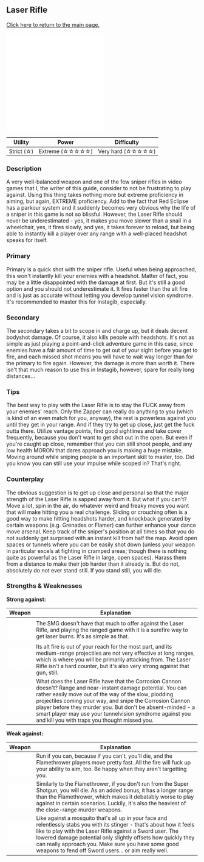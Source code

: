 ## Laser Rifle

[Click here to return to the main page.](Weapons-Guide.md)

<img src="../images/weapons/rifle.png" width="256px"/>

| Utility | Power | Difficulty |
|-------------|-------------------|---------------------|
| Strict (☆) | Extreme (☆☆☆☆☆) | Very hard (☆☆☆☆☆) |

### Description

A very well-balanced weapon and one of the few sniper rifles in video games that I, the writer of this guide, consider to not be frustrating to play against. Using this thing takes nothing more but extreme proficiency in aiming, but again, EXTREME proficiency. Add to the fact that Red Eclipse has a parkour system and it suddenly becomes very obvious why the life of a sniper in this game is not so blissful. However, the Laser Rifle should never be underestimated - yes, it makes you move slower than a snail in a wheelchair, yes, it fires slowly, and yes, it takes forever to reload, but being able to instantly kill a player over any range with a well-placed headshot speaks for itself.

### Primary

Primary is a quick shot with the sniper rifle. Useful when being approached, this won't instantly kill your enemies with a headshot. Matter of fact, you may be a little disappointed with the damage at first. But it's still a good option and you should not underestimate it. It fires faster than the alt fire and is just as accurate without letting you develop tunnel vision syndrome. It's recommended to master this for Instagib, especially.

### Secondary

The secondary takes a bit to scope in and charge up, but it deals decent bodyshot damage. Of course, it also kills people with headshots. It's not as simple as just playing a point-and-click adventure game in this case, since enemies have a fair amount of time to get out of your sight before you get to fire, and each missed shot means you will have to wait way longer than for the primary to fire again. However, the damage is more than worth it. There isn't that much reason to use this in Instagib, however, spare for really long distances...

### Tips

The best way to play with the Laser Rifle is to stay the FUCK away from your enemies' reach. Only the Zapper can really do anything to you (which is kind of an even match for you, anyway), the rest is powerless against you until they get in your range. And if they try to get up close, just get the fuck outta there. Utilize vantage points, find good sightlines and take cover frequently, because you don't want to get shot out in the open. But even if you're caught up close, remember that you can still shoot people, and any low health MORON that dares approach you is making a huge mistake. Moving around while sniping people is an important skill to master, too. Did you know you can still use your impulse while scoped in? That's right.

### Counterplay

The obvious suggestion is to get up close and personal so that the major strength of the Laser Rifle is sapped away from it. But what if you can't? Move a lot, spin in the air, do whatever weird and freaky moves you want that will make hitting you a real challenge. Sliding or crouching often is a good way to make hitting headshots harder, and knockback generated by certain weapons (e.g. Grenades or Flamer) can further enhance your dance move arsenal. Keep track of the sniper's position at all times so that you do not suddenly get surprised with an instant kill from half the map. Avoid open spaces or tunnels where you can be easily shot down (unless your weapon in particular excels at fighting in cramped areas; though there is nothing quite as powerful as the Laser Rifle in large, open spaces). Harass them from a distance to make their job harder than it already is. But do not, absolutely do not ever stand still. If you stand still, you will die.

### Strengths & Weaknesses

**Strong against:**

| Weapon | Explanation |
| :----: | ----------- |
| <img src="../images/weapons/smg.png" width="64px"/> | The SMG doesn't have that much to offer against the Laser Rifle, and playing the ranged game with it is a surefire way to get laser burns. It's as simple as that. |
| <img src="../images/weapons/plasma.png" width="64px"/> | Its alt fire is out of your reach for the most part, and its medium-range projectiles are not very effective at long ranges, which is where you will be primarily attacking from. The Laser Rifle isn't a hard counter, but it's also very strong against that gun, still. |
| <img src="../images/weapons/corroder.png" width="64px"/> | What does the Laser Rifle have that the Corrosion Cannon doesn't? Range and near-instant damage potential. You can rather easily move out of the way of the slow, plodding projectiles coming your way, and snipe the Corrosion Cannon player before they murder you. But don't be absent-minded - a smart player may use your tunnelvision syndrome against you and kill you with traps you thought missed you. |

**Weak against:**

| Weapon | Explanation |
| :----: | ----------- |
| <img src="../images/weapons/flamer.png" width="64px"/> | Run if you can, because if you can't, you'll die, and the Flamethrower players move pretty fast. All the fire will fuck up your ability to aim, too. Be happy when they aren't targetting you. |
| <img src="../images/weapons/shotgun.png" width="64px"/> | Similarly to the Flamethrower, if you don't run from the Super Shotgun, you will die. As an added bonus, it has a longer range than the Flamethrower, which makes it debatably worse to play against in certain scenarios. Luckily, it's also the heaviest of the close-range murder weapons. |
| <img src="../images/weapons/sword.png" width="64px"/> | Like against a mosquito that's all up in your face and relentlessly stabs you with its stinger - that's about how it feels like to play with the Laser Rifle against a Sword user. The lowered damage potential only slightly offsets how quickly they can really approach you. Make sure you have some good weapons to fend off Sword users... or aim really well. |
